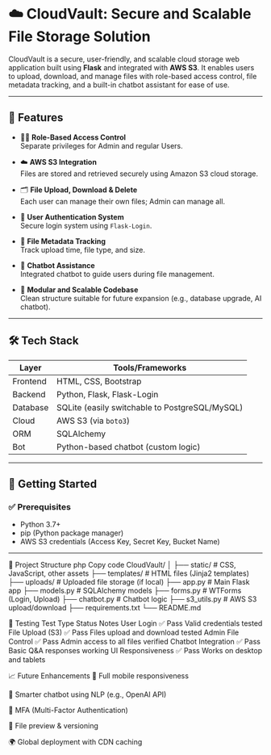 # ☁️ CloudVault: Secure and Scalable File Storage Solution

CloudVault is a secure, user-friendly, and scalable cloud storage web application built using **Flask** and integrated with **AWS S3**. It enables users to upload, download, and manage files with role-based access control, file metadata tracking, and a built-in chatbot assistant for ease of use.

---

## 🔐 Features

- 🧑‍💼 **Role-Based Access Control**  
  Separate privileges for Admin and regular Users.

- ☁️ **AWS S3 Integration**  
  Files are stored and retrieved securely using Amazon S3 cloud storage.

- 🗂️ **File Upload, Download & Delete**  
  Each user can manage their own files; Admin can manage all.

- 🔐 **User Authentication System**  
  Secure login system using `Flask-Login`.

- 🧾 **File Metadata Tracking**  
  Track upload time, file type, and size.

- 🤖 **Chatbot Assistance**  
  Integrated chatbot to guide users during file management.

- 🧩 **Modular and Scalable Codebase**  
  Clean structure suitable for future expansion (e.g., database upgrade, AI chatbot).

---

## 🛠️ Tech Stack

| Layer      | Tools/Frameworks |
|------------|------------------|
| Frontend   | HTML, CSS, Bootstrap |
| Backend    | Python, Flask, Flask-Login |
| Database   | SQLite (easily switchable to PostgreSQL/MySQL) |
| Cloud      | AWS S3 (via `boto3`) |
| ORM        | SQLAlchemy |
| Bot        | Python-based chatbot (custom logic) |

---

## 🚀 Getting Started

### ✅ Prerequisites

- Python 3.7+
- pip (Python package manager)
- AWS S3 credentials (Access Key, Secret Key, Bucket Name)

---

📂 Project Structure
php
Copy code
CloudVault/
│
├── static/                 # CSS, JavaScript, other assets
├── templates/              # HTML files (Jinja2 templates)
├── uploads/                # Uploaded file storage (if local)
├── app.py                  # Main Flask app
├── models.py               # SQLAlchemy models
├── forms.py                # WTForms (Login, Upload)
├── chatbot.py              # Chatbot logic
├── s3_utils.py             # AWS S3 upload/download
├── requirements.txt
└── README.md

🧪 Testing
Test Type	Status	Notes
User Login	✅ Pass	Valid credentials tested
File Upload (S3)	✅ Pass	Files upload and download tested
Admin File Control	✅ Pass	Admin access to all files verified
Chatbot Integration	✅ Pass	Basic Q&A responses working
UI Responsiveness	✅ Pass	Works on desktop and tablets

📈 Future Enhancements
📱 Full mobile responsiveness

🧠 Smarter chatbot using NLP (e.g., OpenAI API)

🔐 MFA (Multi-Factor Authentication)

💾 File preview & versioning

🌍 Global deployment with CDN caching
